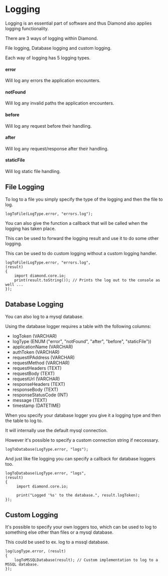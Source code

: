 # Logging

Logging is an essential part of software and thus Diamond also applies logging functionality.

There are 3 ways of logging within Diamond.

File logging, Database logging and custom logging.

Each way of logging has 5 logging types.

#### error

Will log any errors the application encounters.

#### notFound

Will log any invalid paths the application encounters.

#### before

Will log any request before their handling.

#### after

Will log any request/response after their handling.

#### staticFile

Will log static file handling.

## File Logging

To log to a file you simply specify the type of the logging and then the file to log.

```
logToFile(LogType.error, "errors.log");
```

You can also give the function a callback that will be called when the logging has taken place.

This can be used to forward the logging result and use it to do some other logging.

This can be used to do custom logging without a custom logging handler.

```
logToFile(LogType.error, "errors.log",
(result)
{
    import diamond.core.io;
    print(result.toString()); // Prints the log out to the console as well ...
});
```

## Database Logging

You can also log to a mysql database.

Using the database logger requires a table with the following columns:

* logToken (VARCHAR)
* logType (ENUM ("error", "notFound", "after", "before", "staticFile"))
* applicationName (VARCHAR)
* authToken (VARCHAR)
* requestIPAddress (VARCHAR)
* requestMethod (VARCHAR)
* requestHeaders (TEXT)
* requestBody (TEXT)
* requestUrl (VARCHAR)
* responseHeaders (TEXT)
* responseBody (TEXT)
* responseStatusCode (INT)
* message (TEXT)
* timestamp (DATETIME)

When you specify your database logger you give it a logging type and then the table to log to.

It will internally use the default mysql connection.

However it's possible to specify a custom connection string if neccessary.

```
logToDatabase(LogType.error, "logs");
```

And just like file logging you can specify a callback for database loggers too.

```
logToDatabase(LogType.error, "logs",
(result)
{
     import diamond.core.io;

     print("Logged '%s' to the database.", result.logToken);
});
```

## Custom Logging

It's possible to specify your own loggers too, which can be used to log to something else other than files or a mysql database.

This could be used to ex. log to a mssql database.

```
log(LogType.error, (result)
{
    logToMSSQLDatabase(result); // Custom implementation to log to a MSSQL database.
});
```
